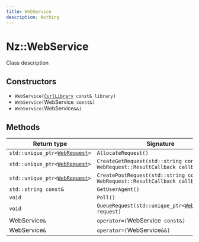 ```yaml
---
title: WebService
description: Nothing
---
```


# Nz::WebService

Class description

## Constructors

- `WebService(`[`CurlLibrary`](documentation/generated/Network/CurlLibrary.md)` const& library)`
- `WebService(`WebService` const&)`
- `WebService(`WebService`&&)`

## Methods

| Return type | Signature |
| ----------- | --------- |
| `std::unique_ptr<`[`WebRequest`](documentation/generated/Network/WebRequest.md)`>` | `AllocateRequest()` |
| `std::unique_ptr<`[`WebRequest`](documentation/generated/Network/WebRequest.md)`>` | `CreateGetRequest(std::string const& url, WebRequest::ResultCallback callback)` |
| `std::unique_ptr<`[`WebRequest`](documentation/generated/Network/WebRequest.md)`>` | `CreatePostRequest(std::string const& url, WebRequest::ResultCallback callback)` |
| `std::string const&` | `GetUserAgent()` |
| `void` | `Poll()` |
| `void` | `QueueRequest(std::unique_ptr<`[`WebRequest`](documentation/generated/Network/WebRequest.md)`>&& request)` |
| WebService`&` | `operator=(`WebService` const&)` |
| WebService`&` | `operator=(`WebService`&&)` |
